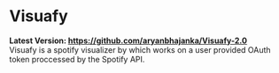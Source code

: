 # Visuafy
**Latest Version: https://github.com/aryanbhajanka/Visuafy-2.0**  
Visuafy is a spotify visualizer by which works on a user provided OAuth token proccessed by the Spotify API.
